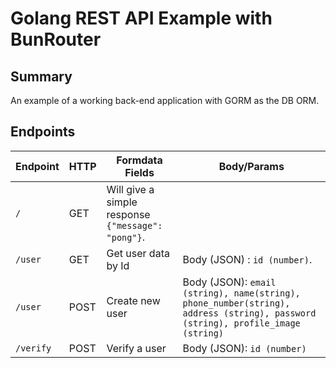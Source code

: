# Golang REST API Example with BunRouter

## Summary

An example of a working back-end application with GORM as the DB ORM.

## Endpoints

| Endpoint      | HTTP   | Formdata Fields            | Body/Params                                                             |
| ------------- | ------ | ---------------------- | ---------------------------------------------------------------- |
| `/`    | GET    | Will give a simple response `{"message": "pong"}`.| |
| `/user` | GET    | Get user data by Id   | Body (JSON) : `id (number)`.|
| `/user`    | POST   | Create new user | Body (JSON): `email (string), name(string), phone_number(string), address (string), password (string), profile_image (string)`|
| `/verify`    | POST   | Verify a user | Body (JSON): `id (number)`|
